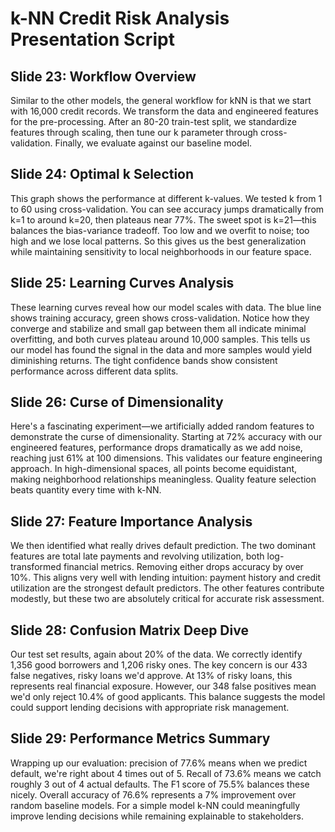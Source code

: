 # k-NN Credit Risk Analysis Presentation Script

## Slide 23: Workflow Overview

Similar to the other models, the general workflow for kNN is that we start with 16,000 credit records. We transform the data and engineered features for the pre-processing. After an 80-20 train-test split, we standardize features through scaling, then tune our k parameter through cross-validation. Finally, we evaluate against our baseline model.


## Slide 24: Optimal k Selection

This graph shows the performance at different k-values. We tested k from 1 to 60 using cross-validation. You can see accuracy jumps dramatically from k=1 to around k=20, then plateaus near 77%. The sweet spot is k=21—this balances the bias-variance tradeoff. Too low and we overfit to noise; too high and we lose local patterns. So this gives us the best generalization while maintaining sensitivity to local neighborhoods in our feature space.

## Slide 25: Learning Curves Analysis

These learning curves reveal how our model scales with data. The blue line shows training accuracy, green shows cross-validation. Notice how they converge and stabilize and small gap between them all indicate minimal overfitting, and both curves plateau around 10,000 samples. This tells us our model has found the signal in the data and more samples would yield diminishing returns. The tight confidence bands show consistent performance across different data splits.

## Slide 26: Curse of Dimensionality

Here's a fascinating experiment—we artificially added random features to demonstrate the curse of dimensionality. Starting at 72% accuracy with our engineered features, performance drops dramatically as we add noise, reaching just 61% at 100 dimensions. This validates our feature engineering approach. In high-dimensional spaces, all points become equidistant, making neighborhood relationships meaningless. Quality feature selection beats quantity every time with k-NN.

## Slide 27: Feature Importance Analysis

We then identified what really drives default prediction. The two dominant features are total late payments and revolving utilization, both log-transformed financial metrics. Removing either drops accuracy by over 10%. This aligns very well with lending intuition: payment history and credit utilization are the strongest default predictors. The other features contribute modestly, but these two are absolutely critical for accurate risk assessment.

## Slide 28: Confusion Matrix Deep Dive

Our test set results, again about 20% of the data. We correctly identify 1,356 good borrowers and 1,206 risky ones. The key concern is our 433 false negatives, risky loans we'd approve. At 13% of risky loans, this represents real financial exposure. However, our 348 false positives mean we'd only reject 10.4% of good applicants. This balance suggests the model could support lending decisions with appropriate risk management.

## Slide 29: Performance Metrics Summary

Wrapping up our evaluation: precision of 77.6% means when we predict default, we're right about 4 times out of 5. Recall of 73.6% means we catch roughly 3 out of 4 actual defaults. The F1 score of 75.5% balances these nicely. Overall accuracy of 76.6% represents a 7% improvement over random baseline models. For a simple model k-NN could meaningfully improve lending decisions while remaining explainable to stakeholders.
